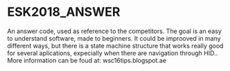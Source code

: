# ESK2018_ANSWER
An answer code, used as reference to the competitors.
The goal is an easy to understand software, made to beginners. It could be improoved in many different ways, but there is a state machine structure that works really good for several aplications, expecially when there are navigation through HID..
More information can be foud at: wsc16tips.blogspot.ae
